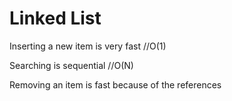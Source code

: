 # Linked List

Inserting a new item is very fast //O(1)

Searching is sequential //O(N)

Removing an item is fast because of the references 

